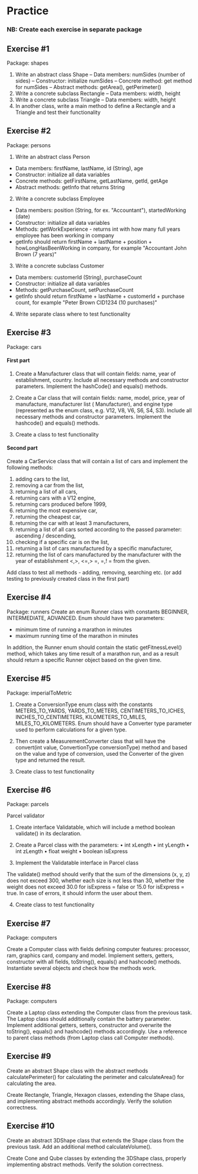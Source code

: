 # Practice

### NB: Create each exercise in separate package

## Exercise #1

Package: shapes

1) Write an abstract class Shape – Data members: numSides (number of sides)
   – Constructor: initialize numSides – Concrete method: get method for numSides – Abstract methods: getArea(),
   getPerimeter()
2) Write a concrete subclass Rectangle – Data members: width, height
3) Write a concrete subclass Triangle – Data members: width, height
4) In another class, write a main method to define a Rectangle and a Triangle and test their functionality

## Exercise #2

Package: persons

1) Write an abstract class Person

- Data members: firstName, lastName, id (String), age
- Constructor: initialize all data variables
- Concrete methods: getFirstName, getLastName, getId, getAge
- Abstract methods: getInfo that returns String

2) Write a concrete subclass Employee

- Data members: position (String, for ex. "Accountant"), startedWorking (date)
- Constructor: initialize all data variables
- Methods: getWorkExperience - returns int with how many full years employee has been working in company
- getInfo should return firstName + lastName + position + howLongHasBeenWorking in company, for example "Accountant John
  Brown (7 years)"

3) Write a concrete subclass Customer

- Data members: customerId (String), purchaseCount
- Constructor: initialize all data variables
- Methods: getPurchaseCount, setPurchaseCount
- getInfo should return firstName + lastName + customerId + purchase count, for example "Peter Brown CID1234 (10
  purchases)"

4) Write separate class where to test functionality

## Exercise #3

Package: cars

#### First part

1) Create a Manufacturer class that will contain fields: name, year of establishment, country. Include all necessary
   methods and constructor parameters. Implement the hashCode() and equals() methods.

2) Create a Car class that will contain fields: name, model, price, year of manufacture, manufacturer list (
   Manufacturer), and engine type (represented as the enum class, e.g. V12, V8, V6, S6, S4, S3). Include all necessary
   methods and constructor parameters. Implement the hashcode() and equals() methods.

3) Create a class to test functionality

#### Second part

Create a CarService class that will contain a list of cars and implement the following methods:

1. adding cars to the list,
2. removing a car from the list,
3. returning a list of all cars,
4. returning cars with a V12 engine,
5. returning cars produced before 1999,
6. returning the most expensive car,
7. returning the cheapest car,
8. returning the car with at least 3 manufacturers,
9. returning a list of all cars sorted according to the passed parameter: ascending / descending,
10. checking if a specific car is on the list,
11. returning a list of cars manufactured by a specific manufacturer,
12. returning the list of cars manufactured by the manufacturer with the year of establishment <,>, <=,> =, =,! = from
    the given.

Add class to test all methods - adding, removing, searching etc. (or add testing to previously created class in the
first part)

## Exercise #4

Package: runners Create an enum Runner class with constants BEGINNER, INTERMEDIATE, ADVANCED. Enum should have two
parameters:

* minimum time of running a marathon in minutes
* maximum running time of the marathon in minutes

In addition, the Runner enum should contain the static getFitnessLevel() method, which takes any time result of a
marathon run, and as a result should return a specific Runner object based on the given time.

## Exercise #5

Package: imperialToMetric

1) Create a ConversionType enum class with the constants METERS_TO_YARDS, YARDS_TO_METERS, CENTIMETERS_TO_ICHES,
   INCHES_TO_CENTIMETERS, KILOMETERS_TO_MILES, MILES_TO_KILOMETERS. Enum should have a Converter type parameter used to
   perform calculations for a given type.

2) Then create a MeasurementConverter class that will have the convert(int value, ConvertionType conversionType) method
   and based on the value and type of conversion, used the Converter of the given type and returned the result.

3) Create class to test functionality

## Exercise #6

Package: parcels

Parcel validator

1) Create interface Validatable, which will include a method boolean validate() in its declaration.

2) Create a Parcel class with the parameters:
   • int xLength • int yLength • int zLength • float weight • boolean isExpress

3) Implement the Validatable interface in Parcel class

The validate() method should verify that the sum of the dimensions (x, y, z) does not exceed 300, whether each size is
not less than 30, whether the weight does not exceed 30.0 for isExpress = false or 15.0 for isExpress = true. In case of
errors, it should inform the user about them.

4) Create class to test functionality

## Exercise #7

Package: computers

Create a Computer class with fields defining computer features: processor, ram, graphics card, company and model.
Implement setters, getters, constructor with all fields, toString(), equals() and hashcode() methods. Instantiate
several objects and check how the methods work.

## Exercise #8

Package: computers

Create a Laptop class extending the Computer class from the previous task. The Laptop class should additionally contain
the battery parameter. Implement additional getters, setters, constructor and overwrite the toString(), equals() and
hashcode() methods accordingly. Use a reference to parent class methods (from Laptop class call Computer methods).

## Exercise #9

Create an abstract Shape class with the abstract methods calculatePerimeter() for calculating the perimeter and
calculateArea() for calculating the area.

Create Rectangle, Triangle, Hexagon classes, extending the Shape class, and implementing abstract methods accordingly.
Verify the solution correctness.

## Exercise #10

Create an abstract 3DShape class that extends the Shape class from the previous task. Add an additional method
calculateVolume().

Create Cone and Qube classes by extending the 3DShape class, properly implementing abstract methods. Verify the solution
correctness.